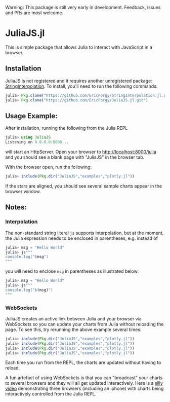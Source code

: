 Warning: This package is still very early in development. Feedback, issues and PRs are most welcome.

# JuliaJS.jl

This is simple package that allows Julia to interact with JavaScript in a browser.

## Installation

JuliaJS is not registered and it requires another unregistered package: [StringInterpolation](https://github.com/EricForgy/StringInterpolation.jl.git). To install, you'll need to run the following commands:

~~~julia
julia> Pkg.clone("https://github.com/EricForgy/StringInterpolation.jl.git")
julia> Pkg.clone("https://github.com/EricForgy/JuliaJS.jl.git")
~~~

## Usage Example:

After installation, running the following from the Julia REPL

~~~julia
julia> using JuliaJS
Listening on 0.0.0.0:8000...
~~~

will start an HttpServer. Open your browser to [http://localhost:8000/julia](http://localhost:8000/julia) and you should see a blank page with "JuliaJS" in the browser tab.

With the browser open, run the following:

~~~julia
julia> include(Pkg.dir("JuliaJS","examples","plotly.jl"))
~~~

If the stars are aligned, you should see several sample charts appear in the browser window.

## Notes:

### Interpolation

The non-standard string literal `js` supports interpolation, but at the moment, the Julia expression needs to be enclosed in parentheses, e.g. instead of

~~~julia
julia> msg = "Hello World"
julia> js"""
console.log("$msg")
"""
~~~

you will need to enclose `msg` in parentheses as illustrated below:

~~~julia
julia> msg = "Hello World"
julia> js"""
console.log("$(msg)")
"""
~~~

### WebSockets

JuliaJS creates an active link between Julia and your browser via WebSockets so you can update your charts from Julia without reloading the page. To see this, try rerunning the above example several times:

~~~julia
julia> include(Pkg.dir("JuliaJS","examples","plotly.jl"))
julia> include(Pkg.dir("JuliaJS","examples","plotly.jl"))
julia> include(Pkg.dir("JuliaJS","examples","plotly.jl"))
julia> include(Pkg.dir("JuliaJS","examples","plotly.jl"))
~~~

Each time you run from the REPL, the charts are updated without having to reload.

A fun artefact of using WebSockets is that you can "broadcast" your charts to several browsers and they will all get updated interactively. Here is a [silly video](https://www.youtube.com/watch?v=mWDyyfVNqP0) demonstrating three browsers (including an iphone) with charts being interactively controlled from the Julia REPL.
